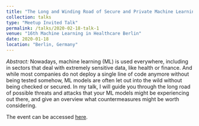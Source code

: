 ```yaml
---
title: "The Long and Winding Road of Secure and Private Machine Learning "
collection: talks
type: "Meetup Invited Talk"
permalink: /talks/2020-02-18-talk-1
venue: "16th Machine Learning in Healthcare Berlin"
date: 2020-01-18
location: "Berlin, Germany"
---
```


*Abstract:* 
Nowadays, machine learning (ML) is used everywhere, including in sectors that deal with extremely sensitive data, like health or finance. And while most companies do not deploy a single line of code anymore without being tested somehow, ML models are often let out into the wild without being checked or secured. In my talk, I will guide you through the long road of possible threats and attacks that your ML models might be experiencing out there, and give an overview what countermeasures might be worth considering.

The event can be accessed [here](https://www.meetup.com/Machine-Learning-in-Healthcare/events/268516816/).
